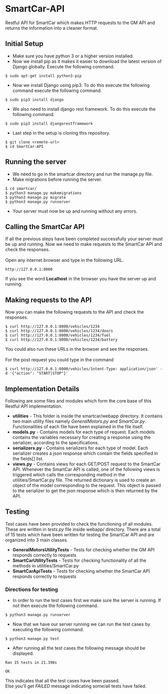 # SmartCar-API
Restful API for SmartCar which makes HTTP requests to the GM API and returns the information into a cleaner format.

## Initial Setup
* Make sure you have python 3 or a higher version installed.
* Now we install pip as it makes it easier to download the latest version of Django globally. Execute the following command.
```
$ sudo apt-get install python3-pip
```
* Now we install Django using pip3. To do this execute the following command execute the following command.
```
$ sudo pip3 install django 
```
* We also need to install django rest framework. To do this execute the following command.
```
$ sudo pip3 install djangorestframework
```
* Last step in the setup is cloning this repository.
```
$ git clone <remote-url>
$ cd SmartCar-API
```

## Running the server
* We need to go in the smartcar directory and run the manage.py file. 
* Make migrations before running the server.
```
$ cd smartcar/
$ python3 manage.py makemigrations
$ python3 manage.py migrate
$ python3 manage.py runserver
```
* Your server must now be up and running without any errors.

## Calling the SmartCar API
If all the previous steps have been completed successfully your server must be up and running. Now we need to make requests to the SmartCar API and check the responses. <br /> <br />
Open any internet browser and type in the following URL.
```
http://127.0.0.1:8000
```
If you see the word **Localhost** in the browser you have the server up and running.

## Making requests to the API
Now you can make the following requests to the API and check the responses.
```
$ curl http://127.0.0.1:8000/vehicles/1234
$ curl http://127.0.0.1:8000/vehicles/1234/doors
$ curl http://127.0.0.1:8000/vehicles/1234/fuel
$ curl http://127.0.0.1:8000/vehicles/1234/battery
```
You could also run these URLs in the browser and see the responses. <br /> <br />
For the post request you could type in the command
```
$ curl http://127.0.0.1:8000/vehicles/1ntent-Type: application/json' -d '{"action": "START|STOP"}'
```

## Implementation Details
Following are some files and modules which form the core base of this Restful API implementation. <br />
* <b>utilities</b> - This folder is inside the smartcar/webapp directory. It contains two main utility files namely _GeneralMotors.py_ and _SmartCar.py_. Functionalities of each file have been explained in the file itself.
* <b>models.py</b> - Contains models for each type of request. Each models contains the variables necessary for creating a response using the serializer, according to the specifications.
* <b>serializers.py</b> - Contains serializers for each type of model. Each serializer creates a json response which contain the fields specified in the fields[] list.
* <b>views.py</b> - Contains views for each GET/POST request to the SmartCar API. Whenever the SmartCar API is called, one of the following views is triggered which calls the corresponding method in the utilities/SmartCar.py file. The returned dictionary is used to create an object of the model corresponding to the request. This object is passed to the serializer to get the json response which is then returned by the API.

## Testing
Test cases have been provided to check the functioning of all modules. These are written in _tests.py_ file inside webapp/ directory. There are a total of 15 tests which have been written for testing the SmartCar API and are organized into 3 main classes.
* <b>GeneralMotorsUtilityTests</b> - Tests for checking whether the GM API responds correctly to requests
* <b>SmartCarUtilityTests</b> - Tests for checking functionality of all the methods in utilities/SmartCar.py
* <b>SmartCarApiTests</b> - Tests for checking whether the SmartCar API responds correctly to requests

### Directions for testing
* In order to run the test cases first we make sure the server is running. If not then execute the following command.
```
$ python3 manage.py runserver
```
* Now that we have our server running we can run the test cases by executing the following command.
```
$ python3 manage.py test
```
* After running all the test cases the following message should be displayed.
```
Ran 15 tests in 21.398s

OK
```
This indicates that all the test cases have been passed. <br />
Else you'll get _FAILED_ message indicating some/all tests have failed.
